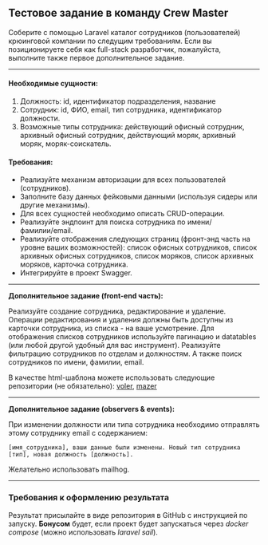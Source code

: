 ## Тестовое задание в команду Crew Master

Соберите с помощью Laravel каталог сотрудников (пользователей) крюинговой компании по следущим требованиям.
Если вы позиционируете себя как full-stack разработчик, пожалуйста, выполните также первое дополнительное задание.
***
#### Необходимые сущности:
1. Должность: id, идентификатор подразделения, название
2. Сотрудник: id, ФИО, email, тип сотрудника, идентификатор должности.
3. Возможные типы сотрудника: действующий офисный сотрудник, архивный офисный сотрудник, действующий моряк, архивный моряк, моряк-соискатель.

#### Требования:
* Реализуйте механизм авторизации для всех пользователей (сотрудников).
* Заполните базу данных фейковыми данными (используя сидеры или другие механизмы).
* Для всех сущностей необходимо описать CRUD-операции.
* Реализуйте эндпоинт для поиска сотрудника по имени/фамилии/email.
* Реализуйте отображения следующих страниц (фронт-энд часть на уровне ваших возможностей): список офисных сотрудников, список архивных офисных сотрудников, список моряков, список архивных моряков, карточка сотрудника.
* Интегрируйте в проект Swagger.
***
**Дополнительное задание (front-end часть):**

Реализуйте создание сотрудника, редактирование и удаление. Операции редактирования и удаления должны быть доступны из карточки сотрудника, из списка - на ваше усмотрение.
Для отображения списков сотрудников используйте пагинацию и datatables (или любой другой удобный для вас инструмент). Реализуйте фильтрацию сотрудников по отделам и должностям. А также поиск сотрудников по имени, фамилии, email.

В качестве html-шаблона можете использовать следующие репозитории (не обязательно): [voler](https://zuramai.github.io/voler), [mazer](https://zuramai.github.io/mazer)
***
**Дополнительное задание (observers & events):** 

При изменении должности или типа сотрудника необходимо отправлять этому сотруднику email с содержанием:


    [имя_сотрудника], ваши данные были изменены. Новый тип сотрудника [тип], новая должность [должность].

Желательно использовать mailhog.
***
### Требования к оформлению результата
Результат присылайте в виде репозитория в GitHub с инструкцией по запуску. **Бонусом** будет, если проект будет запускаться через *docker compose* (можно использовать *laravel sail*).

